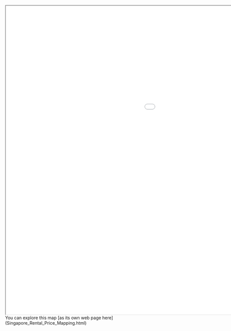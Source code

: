 <iframe src="Singapore_Rental_Price_Mapping.html" height="1000" width="1500"></iframe>
You can explore this map [as its own web page here](Singapore_Rental_Price_Mapping.html)
